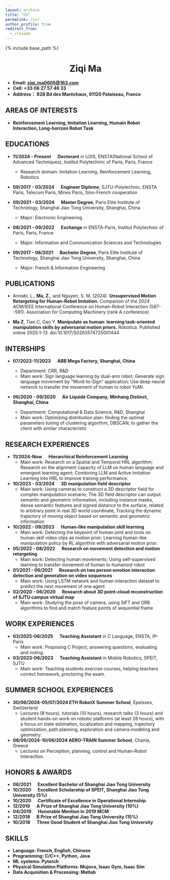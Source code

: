 ```yaml
---
layout: archive
title: "CV"
permalink: /cv/
author_profile: true
redirect_from:
  - /resume
---
```


{% include base_path %}

<h1 style="text-align:center">Ziqi Ma</h1>


* **Email: ziqi_ma0605@163.com**
* **Cell: +33 06 27 57 46 33**
* **Address： 828 Bd des Maréchaux, 91120 Palaiseau, France**


## AREAS OF INTERESTS

-  **Reinforcement Learning, Imitation Learning, Humain Robot Interaction, Long-horizon Robot Task**


## EDUCATIONS

* **11/2024 - Present &ensp;&ensp; Doctorant** in U2IS, ENSTA(National School of Advanced Techniques), Institut Polytechinic of Paris, Paris, France
  * Research domain: Imitation Learning, Reinforcement Learning, Robotics

* **09/2017 - 03/2024 &ensp;&ensp; Engineer Diplome**, SJTU-Polytechnic, ENSTA Paris, Telecom Paris, Mines Paris, Sino-French cooperation


* **09/2021 - 03/2024 &ensp;&ensp; Master Degree**, Paris Elite Institute of Technology, Shanghai Jiao Tong University, Shanghai, China
  * Major: Electronic Engineering

* **08/2021 - 09/2022 &ensp;&ensp; Exchange** in ENSTA-Paris, Institut Polytechnic of Paris, Paris, France
  * Major: Information and Communication Sciences and Technologies

* **09/2017 - 06/2021  &ensp;&ensp; Bachelor Degree**, Paris Elite Institute of Technology, Shanghai Jiao Tong University, Shanghai, China
  * Major: French & Information Engineering

  
## PUBLICATIONS
* Annabi, L., **Ma, Z.**, and Nguyen, S. M. (2024). **Unsupervised Motion Retargeting for Human-Robot Imitation**. Companion of the 2024 ACM/IEEE International Conference on Human-Robot Interaction (587--591). Association for Computing Machinery (rank A conference)

* **Ma Z**, Tian C, Gao Y. **Manipulate as human: learning task-oriented manipulation skills by adversarial motion priors.** Robotica. Published online 2025:1-13. doi:10.1017/S0263574725001444



## INTERSHIPS

* **07/2023-11/2023 &ensp;&ensp; ABB Mega Factory, Shanghai, China**
  * Department: CRR, R&D 
  * Main work: Sign language learning by dual-arm robot; Generate sign language movement by “Word-to-Sign” application; Use deep neural network to transfer the movement of human to robot YuMi.

* **06/2020 - 09/2020 &ensp;&ensp; Air Liquide Company, Minhang Distinct, Shanghai, China**
  * Department: Computational & Data Science, R&D, Shanghai
  * Main work: Optimizing distribution plan: finding the optimal parameters tuning of clustering algorithm, DBSCAN, to gather the client with similar characteristic



## RESEARCH EXPERIENCES
* **11/2024-Now &ensp;&ensp; Hierarchical Reinforcement Learning**
  * Main work: Research on a Spatial and Temporal HRL algorithm; Research on the alignment capacity of LLM on human language and emergent learning agent; Combining LLM and Active Imitation Learning into HRL to improve training performance.
* **10/2023 - 03/2024 &ensp;&ensp; 3D manipulation field descriptor**
  * Main work: Using cameras to construct a 3D descriptor field for complex manipulation scenario; The 3D field descriptor can output semantic and geometric information, including instance masks, dense semantic features and signed distance to the surface, related to arbitrary point in real 3D world coordinate; Tracking the dynamic trajectory of moving object based on semantic and geometric information
* **10/2022 - 09/2023 &ensp;&ensp; Human-like manipulation skill learning**
  * Main work: Detecting the keypoint of human joint and tools on human skill video clips as motion prior; Learning human-like manipulation policy by RL algorithm with adversarial motion prior.
* **05/2022 - 08/2022 &ensp;&ensp; Research on movement detection and motion retargeting**
  * Main work: Detecting human movements; Using self-supervised learning to transfer movement of human to humanoid robot
* **01/2021 - 06/2021 &ensp;&ensp; Research on two person emotion interaction detection and generation on video sequences**
  * Main work: Using LSTM network and human interaction dataset to predict the next movement of one agent
* **02/2020 - 06/2020 &ensp;&ensp; Research about 3D point-cloud reconstruction of SJTU campus virtual map**
  * Main work: Studying the pose of camera, using SIFT and ORB algorithms to find and match feature points of sequential frame

## WORK EXPERIENCES
* **03/2025-06/2025 &ensp;&ensp; Teaching Assistant** in C Language, ENSTA, IP-Paris
  * Main work: Proposing C Project, answering questions, evaluating and noting.
* **03/2023-06/2023 &ensp;&ensp; Teaching Assistant** in Mobile Robotics, SPEIT, SJTU
  * Main work: Teaching students exercise courses, helping teachers correct homework, proctoring the exam.


## SUMMER SCHOOL EXPERIENCES                                                           
* **30/06/2024-05/07/2024 ETH RobotX Summer School**, Epeisses, Switzerland
  * Lectures (8 hours), tutorials (10 hours), research talks (3 hours) and student hands-on work on robotic platforms (at least 28 hours), with a focus on state estimation, localization and mapping, trajectory optimization, path planning, exploration and camera modeling and geometry.
* **08/06/2024-10/06/2024 AERO-TRAIN Summer School**, Chania, Greece
  * Lectures on Perception, planning, control and Human-Robot Interaction.

## HONORS & AWARDS
- **06/2021 &ensp;&ensp; Excellent Bachelor of Shanghai Jiao Tong University**
- **10/2020 &ensp;&ensp; Excellent Scholarship of SPEIT, Shanghai Jiao Tong University (5%)**
- **10/2020 &ensp;&ensp; Certificate of Excellence in Operational Internship**
- **12/2019 &ensp;&ensp; A Prize of Shanghai Jiao Tong University (10%)**
- **04/2019 &ensp;&ensp; Honorable Mention in 2019 MCM**
- **12/2018 &ensp;&ensp; B Prize of Shanghai Jiao Tong University (15%)**
- **10/2018 &ensp;&ensp; Three Good Student of Shanghai Jiao Tong University**


## SKILLS

- **Language: French, English, Chinese**
- **Programming: C/C++, Python, Java**
- **ML systems: Pytorch**
- **Physical Simulation Platforms: Mujoco, Isaac Gym, Isaac Sim**
- **Data Acquisition & Processing: Matlab**